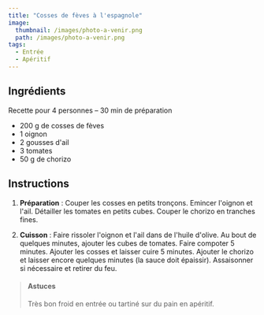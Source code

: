 ```yaml
---
title: "Cosses de fèves à l'espagnole"
image: 
  thumbnail: /images/photo-a-venir.png
  path: /images/photo-a-venir.png
tags:
  - Entrée
  - Apéritif
---
```


## Ingrédients

Recette pour 4 personnes – 30 min de préparation

* 200 g de cosses de fèves
* 1 oignon
* 2 gousses d'ail
* 3 tomates
* 50 g de chorizo

## Instructions

1. **Préparation** : Couper les cosses en petits tronçons. Emincer l'oignon et l'ail. Détailler les tomates en petits cubes. Couper le chorizo en tranches fines.

2. **Cuisson** : Faire rissoler l'oignon et l'ail dans de l'huile d'olive. Au bout de quelques minutes, ajouter les cubes de tomates. Faire compoter 5 minutes. Ajouter les cosses et laisser cuire 5 minutes. Ajouter le chorizo et laisser encore quelques minutes (la sauce doit épaissir). Assaisonner si nécessaire et retirer du feu.

> #### Astuces
> Très bon froid en entrée ou tartiné sur du pain en apéritif.